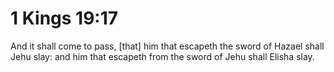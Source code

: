 # 1 Kings 19:17

And it shall come to pass, [that] him that escapeth the sword of Hazael shall Jehu slay: and him that escapeth from the sword of Jehu shall Elisha slay.